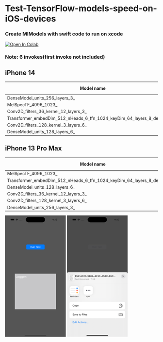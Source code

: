 # Test-TensorFlow-models-speed-on-iOS-devices



### Create MlModels with swift code to run on xcode
<a href="https://github.com/karimkalimu/Test-TensorFlow-models-speed-on-iOS-devices/blob/main/colab/Create%20Tflite_MLModels(xcode)%20Models%20.ipynb" target="_blank" >
  <img src="https://colab.research.google.com/assets/colab-badge.svg" alt="Open In Colab" />
</a>



### Note: 6 invokes(first invoke not included)

## iPhone 14
|                               Model name                                |CoreML-CPU|CoreML-CPU&GPU|CoreML-All|CoreML-CPU&NeuralEngine|Tflite-CPU|Tflite-GPU|
|-------------------------------------------------------------------------|----------|--------------|----------|-----------------------|----------|----------|
|DenseModel_units_256_layers_3_                                           |0.1/<0.1  |0.2/<0.1      |0.3/<0.1  |0.3/0.1                |0.1/<0.1  |NaN       |
|MelSpecTF_4096_1023_                                                     |8.6/0.1   |9.1/0.3       |8.6/0.1   |8.6/0.1                |19.5/1.1  |-/-       |
|Conv2D_filters_36_kernel_12_layers_3_                                    |4.7/0.2   |12.3/2.3      |1.2/0.1   |1.2/0.2                |79.1/0.7  |15.3/3.4  |
|Transformer_embedDim_512_nHeads_6_ffn_1024_keyDim_64_layers_8_deLayers_8_|13.3/1.8  |165.3/2.9     |2.6/0.2   |2.5/0.2                |18.0/0.8  |-/-       |
|Conv2D_filters_128_kernel_3_layers_6_                                    |9.6/2.9   |12.5/3.1      |1.6/0.2   |1.4/0.1                |88.2/0.7  |17.8/4.0  |
|DenseModel_units_128_layers_6_                                           |0.1/<0.1  |0.3/0.1       |0.3/0.1   |0.4/0.1                |0.1/<0.1  |nan       |


## iPhone 13 Pro Max
|                               Model name                                |CoreML-CPU|CoreML-CPU&GPU|CoreML-All|CoreML-CPU&NeuralEngine|Tflite-CPU|Tflite-GPU|
|-------------------------------------------------------------------------|----------|--------------|----------|-----------------------|----------|----------|
|MelSpecTF_4096_1023_                                                     |9.6/1.9   |9.1/0.1       |8.8/<0.1  |8.8/0.1                |19.4/1.2  |-/-       |
|Transformer_embedDim_512_nHeads_6_ffn_1024_keyDim_64_layers_8_deLayers_8_|16.1/6.8  |170.4/5.5     |2.5/0.2   |2.7/0.2                |17.7/0.7  |-/-       |
|DenseModel_units_128_layers_6_                                           |0.1/0.1   |0.3/<0.1      |0.3/<0.1  |0.3/<0.1               |0.1/<0.1  |NaN       |
|Conv2D_filters_36_kernel_12_layers_3_                                    |4.8/0.2   |11.3/3.6      |1.1/0.1   |1.1/0.1                |80.2/1.9  |10.6/2.3  |
|Conv2D_filters_128_kernel_3_layers_6_                                    |8.8/1.0   |9.5/1.5       |1.5/0.1   |1.5/0.1                |89.1/1.8  |15.5/1.9  |
|DenseModel_units_256_layers_3_                                           |0.1/<0.1  |0.2/<0.1      |0.3/<0.1  |0.3/0.1                |0.1/<0.1  |NaN       |

<img src="https://github.com/karimkalimu/Test-TensorFlow-models-speed-on-iOS-devices/blob/main/assets/A.png" width="200" height="400"> <img src="https://github.com/karimkalimu/Test-TensorFlow-models-speed-on-iOS-devices/blob/main/assets/B.png" width="200" height="400">











